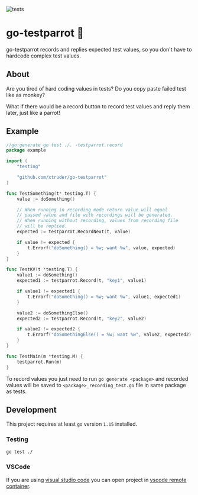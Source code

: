 ![tests](https://github.com/xtruder/go-testparrot/workflows/test/badge.svg)

# go-testparrot :parrot:

go-testparrot records and replies expected test values, so you don't have
to hardcode complex test values.

## About

Are you tired of hard coding values in tests?
Do you copy paste failed test like as monkey?

What if there would be a record button to record test values and reply them
later, just like a parrot!

## Example

```go
//go:generate go test ./. -testparrot.record
package example

import (
	"testing"

	"github.com/xtruder/go-testparrot"
)

func TestSomething(t* testing.T) {
    value := doSomething()

    // When running in recording mode return value will equal
    // passed value and file with recordings will be generated.
    // When running without recording, values from recording file
    // will be replied.
    expected := testparrot.RecordNext(t, value)

    if value != expected {
        t.Errorf("doSomething() = %w; want %w", value, expected)
    }
}

func TestKV(t *testing.T) {
    value1 := doSomething()
    expected1 := testparrot.Record(t, "key1", value1)

    if value1 != expected1 {
        t.Errorf("doSomething() = %w; want %w", value1, expected1)
    }

    value2 := doSomethingElse()
    expected2 := testparrot.Record(t, "key2", value2)

    if value2 != expected2 {
        t.Errorf("doSomethingElse() = %w; want %w", value2, expected2)
    }
}

func TestMain(m *testing.M) {
	testparrot.Run(m)
}
```

To record values you just need to run `go generate <package>` and recorded
values will be saved to `<package>_recording_test.go` file in same package as tests.

## Development

This project requires at least `go` version `1.15` installed.

### Testing

```bash
go test ./
```

### VSCode

If you are using [visual studio code](https://code.visualstudio.com/) you can open
project in [vscode remote container](https://code.visualstudio.com/docs/remote/containers).
